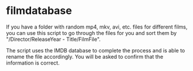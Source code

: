 # filmdatabase

If you have a folder with random mp4, mkv, avi, etc. files for different films, you can use this script to go through the files for you and sort them by "/Director/ReleaseYear - Title/FilmFile".

The script uses the IMDB database to complete the process and is able to rename the file accordingly. You will be asked to confirm that the information is correct.
